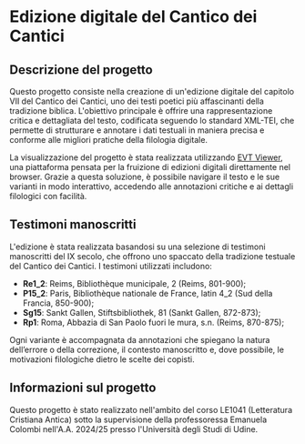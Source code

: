 # Edizione digitale del Cantico dei Cantici

## Descrizione del progetto

Questo progetto consiste nella creazione di un'edizione digitale del capitolo VII del Cantico dei Cantici, uno dei testi poetici più affascinanti della tradizione biblica. L'obiettivo principale è offrire una rappresentazione critica e dettagliata del testo, codificata seguendo lo standard XML-TEI, che permette di strutturare e annotare i dati testuali in maniera precisa e conforme alle migliori pratiche della filologia digitale.

La visualizzazione del progetto è stata realizzata utilizzando [EVT Viewer](https://github.com/evt-project/evt-viewer), una piattaforma pensata per la fruizione di edizioni digitali direttamente nel browser. Grazie a questa soluzione, è possibile navigare il testo e le sue varianti in modo interattivo, accedendo alle annotazioni critiche e ai dettagli filologici con facilità.

## Testimoni manoscritti

L'edizione è stata realizzata basandosi su una selezione di testimoni manoscritti del IX secolo, che offrono uno spaccato della tradizione testuale del Cantico dei Cantici. I testimoni utilizzati includono:
- **Re1_2**: Reims, Bibliothèque municipale, 2 (Reims, 801-900);
- **P15_2**: Paris, Bibliothèque nationale de France, latin 4_2 (Sud della Francia, 850-900);
- **Sg15**: Sankt Gallen, Stiftsbibliothek, 81 (Sankt Gallen, 872-873);
- **Rp1**: Roma, Abbazia di San Paolo fuori le mura, s.n. (Reims, 870-875);

Ogni variante è accompagnata da annotazioni che spiegano la natura dell’errore o della correzione, il contesto manoscritto e, dove possibile, le motivazioni filologiche dietro le scelte dei copisti.

## Informazioni sul progetto

Questo progetto è stato realizzato nell'ambito del corso LE1041 (Letteratura Cristiana Antica) sotto la supervisione della professoressa Emanuela Colombi nell'A.A. 2024/25 presso l'Università degli Studi di Udine.

